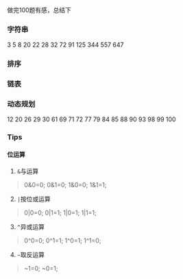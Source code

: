 
做完100题有感，总结下

### 字符串

3 5 8 20 22 28 32 72 91 125 344 557 647 
### 排序


### 链表


### 动态规划

12 20 26 29 30 61 69 71 72 77 79 84 85 88 90 93 98 99 100


### Tips

#### 位运算
1. `&`与运算
> 0&0=0;   0&1=0;    1&0=0;     1&1=1;

2. `|`按位或运算
> 0|0=0;   0|1=1;    1|0=1;     1|1=1;

3. `^`异或运算
> 0^0=0;   0^1=1;    1^0=1;     1^1=0;

4. `~`取反运算
> ~1=0;   ~0=1;